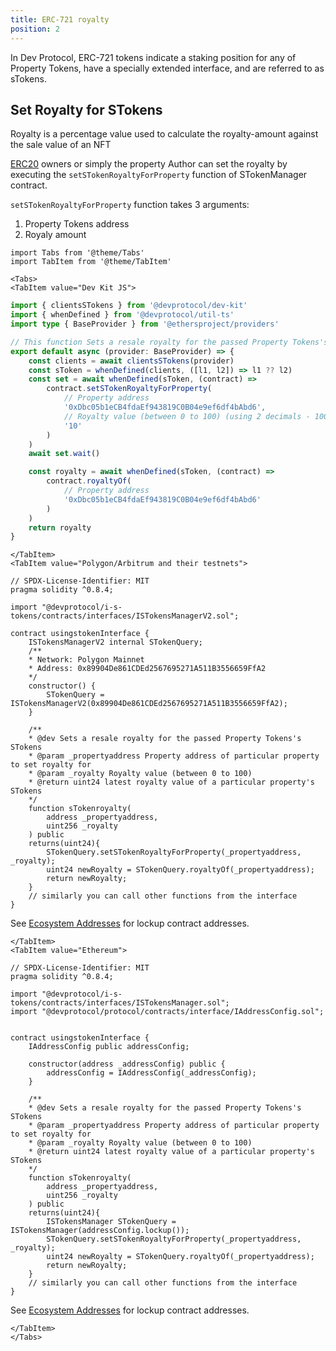 ```yaml
---
title: ERC-721 royalty
position: 2
---
```


In Dev Protocol, ERC-721 tokens indicate a staking position for any of Property Tokens, have a specially extended interface, and are referred to as sTokens.

## Set Royalty for STokens

Royalty is a percentage value used to calculate the royalty-amount against the sale value of an NFT

[ERC20](./../property-tokens/erc20-tokens-minting.md) owners or simply the property Author can set the royalty by executing the `setSTokenRoyaltyForProperty` function of STokenManager contract.

`setSTokenRoyaltyForProperty` function takes 3 arguments:

1. Property Tokens address
2. Royaly amount

```mdx-code-block
import Tabs from '@theme/Tabs'
import TabItem from '@theme/TabItem'

<Tabs>
<TabItem value="Dev Kit JS">
```

```ts
import { clientsSTokens } from '@devprotocol/dev-kit'
import { whenDefined } from '@devprotocol/util-ts'
import type { BaseProvider } from '@ethersproject/providers'

// This function Sets a resale royalty for the passed Property Tokens's STokens & returns latest royalty value of a particular property's STokens
export default async (provider: BaseProvider) => {
	const clients = await clientsSTokens(provider)
	const sToken = whenDefined(clients, ([l1, l2]) => l1 ?? l2)
	const set = await whenDefined(sToken, (contract) =>
		contract.setSTokenRoyaltyForProperty(
			// Property address
			'0xDbc05b1eCB4fdaEf943819C0B04e9ef6df4bAbd6',
			// Royalty value (between 0 to 100) (using 2 decimals - 10000 = 100, 0 = 0)
			'10'
		)
	)
	await set.wait()

	const royalty = await whenDefined(sToken, (contract) =>
		contract.royaltyOf(
			// Property address
			'0xDbc05b1eCB4fdaEf943819C0B04e9ef6df4bAbd6'
		)
	)
	return royalty
}
```

```mdx-code-block
</TabItem>
<TabItem value="Polygon/Arbitrum and their testnets">
```

```solidity
// SPDX-License-Identifier: MIT
pragma solidity ^0.8.4;

import "@devprotocol/i-s-tokens/contracts/interfaces/ISTokensManagerV2.sol";

contract usingstokenInterface {
    ISTokensManagerV2 internal STokenQuery;
    /**
    * Network: Polygon Mainnet
    * Address: 0x89904De861CDEd2567695271A511B3556659FfA2
    */
    constructor() {
        STokenQuery = ISTokensManagerV2(0x89904De861CDEd2567695271A511B3556659FfA2);
    }

    /**
    * @dev Sets a resale royalty for the passed Property Tokens's STokens
    * @param _propertyaddress Property address of particular property to set royalty for
    * @param _royalty Royalty value (between 0 to 100)
    * @return uint24 latest royalty value of a particular property's STokens
    */
    function sTokenroyalty(
        address _propertyaddress,
        uint256 _royalty
    ) public
    returns(uint24){
        STokenQuery.setSTokenRoyaltyForProperty(_propertyaddress, _royalty);
        uint24 newRoyalty = STokenQuery.royaltyOf(_propertyaddress);
        return newRoyalty;
    }
    // similarly you can call other functions from the interface
}
```

See [Ecosystem Addresses](../../ecosystem-addresses.md) for lockup contract addresses.

```mdx-code-block
</TabItem>
<TabItem value="Ethereum">
```

```solidity
// SPDX-License-Identifier: MIT
pragma solidity ^0.8.4;

import "@devprotocol/i-s-tokens/contracts/interfaces/ISTokensManager.sol";
import "@devprotocol/protocol/contracts/interface/IAddressConfig.sol";


contract usingstokenInterface {
    IAddressConfig public addressConfig;

    constructor(address _addressConfig) public {
        addressConfig = IAddressConfig(_addressConfig);
    }

    /**
    * @dev Sets a resale royalty for the passed Property Tokens's STokens
    * @param _propertyaddress Property address of particular property to set royalty for
    * @param _royalty Royalty value (between 0 to 100)
    * @return uint24 latest royalty value of a particular property's STokens
    */
    function sTokenroyalty(
        address _propertyaddress,
        uint256 _royalty
    ) public
    returns(uint24){
        ISTokensManager STokenQuery = ISTokensManager(addressConfig.lockup());
        STokenQuery.setSTokenRoyaltyForProperty(_propertyaddress, _royalty);
        uint24 newRoyalty = STokenQuery.royaltyOf(_propertyaddress);
        return newRoyalty;
    }
    // similarly you can call other functions from the interface
}
```

See [Ecosystem Addresses](../../ecosystem-addresses.md) for lockup contract addresses.

```mdx-code-block
</TabItem>
</Tabs>
```
